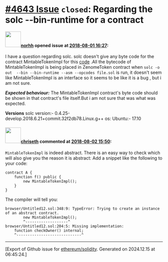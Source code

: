# [\#4643 Issue](https://github.com/ethereum/solidity/issues/4643) `closed`: Regarding the solc --bin-runtime for a contract

#### <img src="https://avatars.githubusercontent.com/u/15844703?v=4" width="50">[norhh](https://github.com/norhh) opened issue at [2018-08-01 16:27](https://github.com/ethereum/solidity/issues/4643):

I have a question regarding solc. solc doesn't give any byte code for the contract MintableTokenImpl for this [code](https://etherscan.io/address/0x6342eabec28aec4902432d852dcd08d4f6df96ab#code) .All the bytecode of MintableTokenImpl is being placed in ZenomeToken contract  when
 `solc -o out  --bin --bin-runtime --asm --opcodes file.sol` is run, it doesn't seem like MintableTokenImpl is an interface so it seems to be like it is a bug , but i am not sure.

___Expected behaviour:___
The MintableTokenImpl contract's byte code should be shown in that contract's file itself.But i am not sure that was what was expected.

__Versions__
solc version:- 0.4.25-develop.2018.6.21+commit.32f2db78.Linux.g++
os: Ubuntu:- 17.10


#### <img src="https://avatars.githubusercontent.com/u/9073706?v=4" width="50">[chriseth](https://github.com/chriseth) commented at [2018-08-02 15:50](https://github.com/ethereum/solidity/issues/4643#issuecomment-409974927):

`MintableTokenImpl` is indeed abstract. There is an easy way to check which will also give you the reason it is abstract: Add a snippet like the following to your code:
```
contract A {
    function f() public {
        new MintableTokenImpl();
    }
}
```

The compiler will tell you:
```
browser/Untitled12.sol:348:9: TypeError: Trying to create an instance of an abstract contract.
        new MintableTokenImpl();
        ^-------------------^
browser/Untitled12.sol:204:5: Missing implementation:
    function checkOwner() internal;
    ^-----------------------------^
```


-------------------------------------------------------------------------------



[Export of Github issue for [ethereum/solidity](https://github.com/ethereum/solidity). Generated on 2024.12.15 at 06:45:24.]
